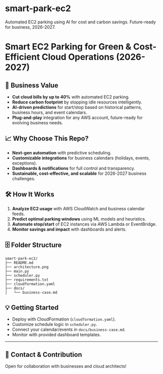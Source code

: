 # smart-park-ec2
Automated EC2 parking using AI for cost and carbon savings. Future-ready for business, 2026-2027.
# Smart EC2 Parking for Green & Cost-Efficient Cloud Operations (2026-2027)

## 🚀 Business Value
- **Cut cloud bills by up to 40%** with automated EC2 parking.
- **Reduce carbon footprint** by stopping idle resources intelligently.
- **AI-driven predictions** for start/stop based on historical patterns, business hours, and event calendars.
- **Plug-and-play** integration for any AWS account, future-ready for evolving business needs.

## 📈 Why Choose This Repo?
- **Next-gen automation** with predictive scheduling.
- **Customizable integrations** for business calendars (holidays, events, exceptions).
- **Dashboards & notifications** for full control and transparency.
- **Sustainable, cost-effective, and scalable** for 2026-2027 business challenges.

## 🛠️ How It Works
1. **Analyze EC2 usage** with AWS CloudWatch and business calendar feeds.
2. **Predict optimal parking windows** using ML models and heuristics.
3. **Automate stop/start** of EC2 instances via AWS Lambda or EventBridge.
4. **Monitor savings and impact** with dashboards and alerts.

## 🗄️ Folder Structure
```
smart-park-ec2/
├── README.md
├── architecture.png
├── main.py
├── scheduler.py
├── requirements.txt
├── cloudformation.yaml
├── docs/
│   └── business-case.md
```

## 💡 Getting Started
- Deploy with CloudFormation (`cloudformation.yaml`).
- Customize schedule logic in `scheduler.py`.
- Connect your calendar/events in `docs/business-case.md`.
- Monitor with provided dashboard templates.

---

## 📣 Contact & Contribution
Open for collaboration with businesses and cloud architects!

